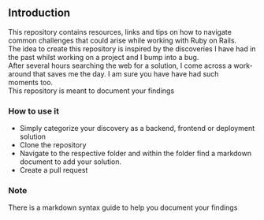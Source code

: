 ## Introduction
This repository contains resources, links and tips on how to navigate common challenges that could arise while working with Ruby on Rails. </br>
The idea to create this repository is inspired by the discoveries I have had in the past whilst working on a project and I bump into a bug. </br>
After several hours searching the web for a solution, I come across a work-around that saves me the day. I am sure you have have had such <br>
moments too. <br>
This repository is meant to document your findings

### How to use it
- Simply categorize your discovery as a backend, frontend or deployment solution
- Clone the repository
- Navigate to the respective folder and within the folder find a markdown document to add your solution.
- Create a pull request

### Note
There is a markdown syntax guide to help you document your findings